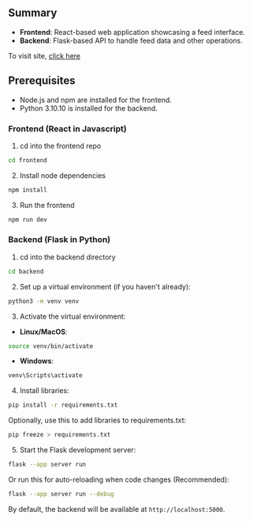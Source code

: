 ﻿## Summary

- **Frontend**: React-based web application showcasing a feed interface.
- **Backend**: Flask-based API to handle feed data and other operations.

To visit site, [click here](https://ctp-hack.vercel.app)

## Prerequisites

- Node.js and npm are installed for the frontend.
- Python 3.10.10 is installed for the backend.

### Frontend (React in Javascript)
1. cd into the frontend repo
```bash
cd frontend
```

2. Install node dependencies
```bash
npm install
```

3. Run the frontend
```bash
npm run dev
```



### Backend (Flask in Python)
1. cd into the backend directory
```bash
cd backend
```


2. Set up a virtual environment (if you haven't already):

```bash
python3 -m venv venv
```

3. Activate the virtual environment:

- **Linux/MacOS**:

```bash
source venv/bin/activate
```

- **Windows**:

```bash
venv\Scripts\activate
```


4. Install libraries:

```bash
pip install -r requirements.txt
```

Optionally, use this to add libraries to requirements.txt:
```bash
pip freeze > requirements.txt
```


5. Start the Flask development server:

```bash
flask --app server run
```

Or run this for auto-reloading when code changes (Recommended):
```bash
flask --app server run --debug
```

By default, the backend will be available at `http://localhost:5000`.
